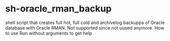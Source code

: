 # sh-oracle_rman_backup
shell script that creates full hot, full cold and archivelog backupps of Oracle database with Oracle RMAN. Not supported since not uused anymore.
How to use
Run without arguments to get help
